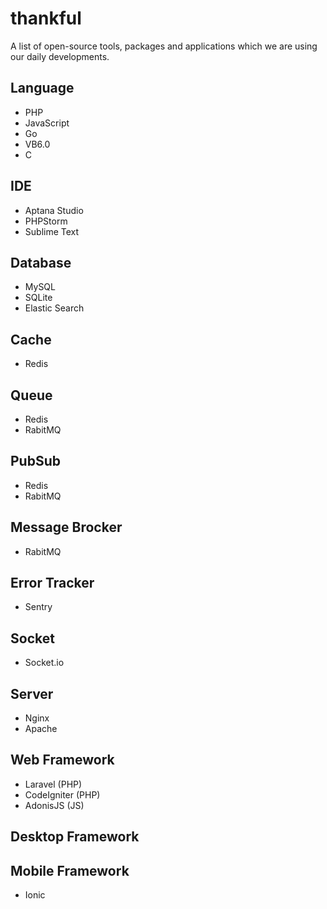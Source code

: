 # thankful
A list of open-source tools, packages and applications which we are using our daily developments.


## Language

- PHP
- JavaScript
- Go
- VB6.0
- C

## IDE
- Aptana Studio
- PHPStorm
- Sublime Text

## Database
- MySQL
- SQLite
- Elastic Search

## Cache
- Redis

## Queue
- Redis
- RabitMQ

## PubSub
- Redis
- RabitMQ

## Message Brocker
- RabitMQ

## Error Tracker
- Sentry

## Socket
- Socket.io

## Server
- Nginx
- Apache

## Web Framework
- Laravel (PHP)
- CodeIgniter (PHP)
- AdonisJS (JS)

## Desktop Framework

## Mobile Framework
- Ionic

